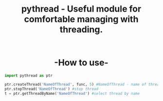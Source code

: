 <h1 align="center">pythread - Useful module for comfortable managing with threading.</h1>

<br>

<h1 align="center"> -How to use- </h1>

```python
import pythread as ptr

ptr.createThread('NameOfThread', func, 5) #NameOfThread - name of thread, func - function, 5 - delay of run function
ptr.stopThread('NameOfThread') #stop thread
t = ptr.getThreadByName('NameOfThread') #select thread by name
```